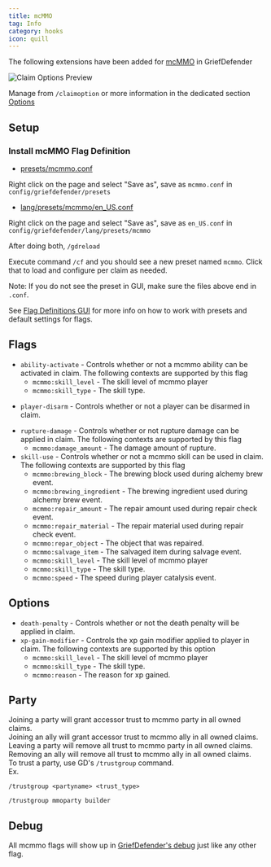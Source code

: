 ```yaml
---
title: mcMMO
tag: Info
category: hooks
icon: quill
---
```


The following extensions have been added for [mcMMO](https://mcmmo.org/#home) in GriefDefender

![Claim Options Preview](https://i.imgur.com/d38LRkv.gif)

Manage from `/claimoption` or more information in the dedicated section [Options](/wiki/basic/Options.html)  

## Setup

### Install mcMMO Flag Definition  

* [presets/mcmmo.conf](#)

Right click on the page and select "Save as", save as `mcmmo.conf` in `config/griefdefender/presets`

* [lang/presets/mcmmo/en_US.conf](#)

Right click on the page and select "Save as", save as `en_US.conf` in `config/griefdefender/lang/presets/mcmmo`    

After doing both, `/gdreload`  

Execute command `/cf` and you should see a new preset named `mcmmo`. Click that to load and configure per claim as needed.  

Note: If you do not see the preset in GUI, make sure the files above end in `.conf`.  

See [Flag Definitions GUI](/wiki/basic/Flag-Definitions-GUI.html) for more info on how to work with presets and default settings for flags.  

## Flags

- `ability-activate` - Controls whether or not a mcmmo ability can be activated in claim.
The following contexts are supported by this flag
    - `mcmmo:skill_level` - The skill level of mcmmo player
    - `mcmmo:skill_type` - The skill type.
* `player-disarm` - Controls whether or not a player can be disarmed in claim.
- `rupture-damage` - Controls whether or not rupture damage can be applied in claim.
The following contexts are supported by this flag
    - `mcmmo:damage_amount` - The damage amount of rupture.
- `skill-use` - Controls whether or not a mcmmo skill can be used in claim.
The following contexts are supported by this flag
    - `mcmmo:brewing_block` - The brewing block used during alchemy brew event.
    - `mcmmo:brewing_ingredient` - The brewing ingredient used during alchemy brew event.
    - `mcmmo:repair_amount` - The repair amount used during repair check event.
    - `mcmmo:repair_material` - The repair material used during repair check event.
    - `mcmmo:repar_object` - The object that was repaired.
    - `mcmmo:salvage_item` - The salvaged item during salvage event.
    - `mcmmo:skill_level` - The skill level of mcmmo player
    - `mcmmo:skill_type` - The skill type.
    - `mcmmo:speed` - The speed during player catalysis event.

## Options

* `death-penalty` - Controls whether or not the death penalty will be applied in claim.
* `xp-gain-modifier` - Controls the xp gain modifier applied to player in claim.
The following contexts are supported by this option
    - `mcmmo:skill_level` - The skill level of mcmmo player
    - `mcmmo:skill_type` - The skill type.
    - `mcmmo:reason` - The reason for xp gained.

## Party

Joining a party will grant accessor trust to mcmmo party in all owned claims.  
Joining an ally will grant accessor trust to mcmmo ally in all owned claims.  
Leaving a party will remove all trust to mcmmo party in all owned claims.  
Removing an ally will remove all trust to mcmmo ally in all owned claims.  
To trust a party, use GD's `/trustgroup` command.  
Ex.

`/trustgroup <partyname> <trust_type>`

`/trustgroup mmoparty builder`

## Debug

All mcmmo flags will show up in [GriefDefender's debug](/wiki/advanced/Debugging.html) just like any other flag.